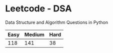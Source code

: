 # Leetcode - DSA

Data Structure and Algorithm Questions in Python

| Easy   |  Medium  | Hard |
|--------|----------|------|
|   118  |    141   |  38  |
